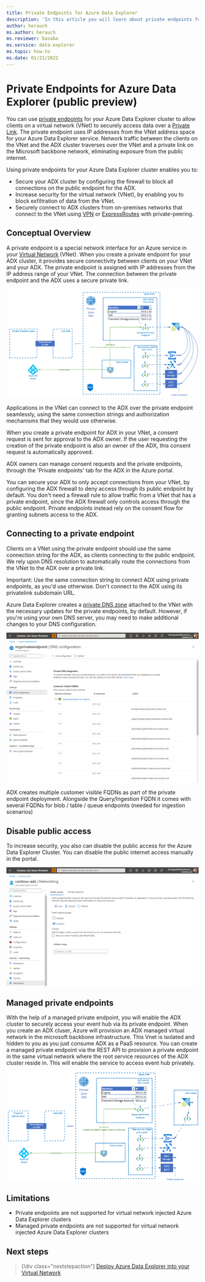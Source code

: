 ```yaml
---
title: Private Endpoints for Azure Data Explorer
description: 'In this article you will learn about private endpoints for Azure Data Explorer.'
author: herauch
ms.author: herauch
ms.reviewer: basaba
ms.service: data-explorer
ms.topic: how-to
ms.date: 01/21/2022
---
```


# Private Endpoints for Azure Data Explorer (public preview)

You can use [private endpoints](/azure/private-link/private-endpoint-overview) for your Azure Data Explorer cluster to allow clients on a virtual network (VNet) to securely access data over a [Private Link](/azure/private-link/private-link-overview). The private endpoint uses IP addresses from the VNet address space for your Azure Data Explorer service. Network traffic between the clients on the VNet and the ADX cluster traverses over the VNet and a private link on the Microsoft backbone network, eliminating exposure from the public internet.

Using private endpoints for your Azure Data Explorer cluster enables you to:
* Secure your ADX cluster by configuring the firewall to block all connections on the public endpoint for the ADX.
* Increase security for the virtual network (VNet), by enabling you to block exfiltration of data from the VNet.
* Securely connect to ADX clusters from on-premises networks that connect to the VNet using [VPN](/azure/vpn-gateway/vpn-gateway-about-vpngateways) or [ExpressRoutes](/azure/expressroute/expressroute-locations) with private-peering.

## Conceptual Overview

A private endpoint is a special network interface for an Azure service in your [Virtual Network](/azure/virtual-network/virtual-networks-overview) (VNet). When you create a private endpoint for your ADX cluster, it provides secure connectivity between clients on your VNet and your ADX. The private endpoint is assigned with IP addresses from the IP address range of your VNet. The connection between the private endpoint and the ADX uses a secure private link.

![Schematic private endpoint based architecture.](media/security-network-private-endpoint/pe-diagram-detail.png)

Applications in the VNet can connect to the ADX over the private endpoint seamlessly, using the same connection strings and authorization mechanisms that they would use otherwise.

When you create a private endpoint for ADX in your VNet, a consent request is sent for approval to the ADX owner. If the user requesting the creation of the private endpoint is also an owner of the ADX, this consent request is automatically approved.

ADX owners can manage consent requests and the private endpoints, through the 'Private endpoints' tab for the ADX in the Azure portal.

You can secure your ADX to only accept connections from your VNet, by configuring the ADX firewall to deny access through its public endpoint by default. You don't need a firewall rule to allow traffic from a VNet that has a private endpoint, since the ADX firewall only controls access through the public endpoint. Private endpoints instead rely on the consent flow for granting subnets access to the ADX.

## Connecting to a private endpoint

Clients on a VNet using the private endpoint should use the same connection string for the ADX, as clients connecting to the public endpoint. We rely upon DNS resolution to automatically route the connections from the VNet to the ADX over a private link.

Important: Use the same connection string to connect ADX using private endpoints, as you'd use otherwise. Don't connect to the ADX using its privatelink subdomain URL.

Azure Data Explorer creates a [private DNS zone](/azure/dns/private-dns-overview) attached to the VNet with the necessary updates for the private endpoints, by default. However, if you're using your own DNS server, you may need to make additional changes to your DNS configuration. 

![DNS configuration of the private endpoint.](media/security-network-private-endpoint/pe-dns-config.png)

ADX creates multiple customer visible FQDNs as part of the private endpoint deployment. Alongside the Query/Ingestion FQDN it comes with several FQDNs for blob / table / queue endpoints (needed for ingestion scenarios)

## Disable public access

To increase security, you also can disable the public access for the Azure Data Explorer Cluster. You can disable the public internet access manually in the portal.

![Disable public access.](media/security-network-private-endpoint/pe-disable-public-access.png)

## Managed private endpoints

With the help of a managed private endpoint, you will enable the ADX cluster to securely access your event hub via its private endpoint. When you create an ADX cluser, Azure will provision an ADX managed virtual network in the microsoft backbone infrastructure. This Vnet is isolated and hidden to you as you just consume ADX as a PaaS resource. You can create a managed private endpoint via the REST API to provision a private endpoint in the same virtual network where the root service resources of the ADX cluster reside in. This will enable the service to access event hub privately.


![Disable public access.](media/security-network-private-endpoint/pe-mpe.png)

## Limitations

* Private endpoints are not supported for virtual network injected Azure Data Explorer clusters
* Managed private endpoints are not supported for virtual network injected Azure Data Explorer clusters

## Next steps

> [!div class="nextstepaction"]
> [Deploy Azure Data Explorer into your Virtual Network](vnet-deployment.md)
